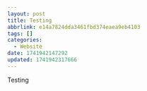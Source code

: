 ```yaml
---
layout: post
title: Testing
abbrlink: e14a7824dda3461fbd374eaea9eb4103
tags: []
categories:
  - Website
date: 1741942147292
updated: 1741942317666
---
```


Testing
